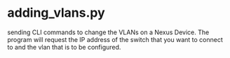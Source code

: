 # adding_vlans.py
sending CLI commands to change the VLANs on a Nexus Device. The program will request the IP address of the 
switch that you want to connect to and the vlan that is to be configured. 

